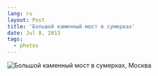 ```yaml
---
lang: ru
layout: Post
title: 'Большой каменный мост в сумерках'
date: Jul 8, 2013
tags:
  - photos
---
```


![Большой каменный мост в сумерках, Москва](photo://2013-07-06_0257_Artem_Sapegin)
